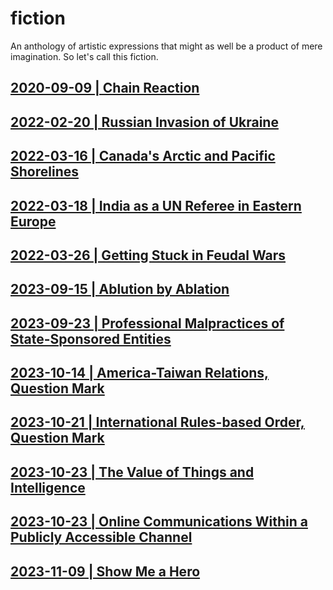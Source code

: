 # fiction
An anthology of artistic expressions that might as well be a product of mere imagination. So let's call this fiction.

## [2020-09-09 | Chain Reaction](https://github.com/callthis/fiction/blob/master/chain-reaction.md)

## [2022-02-20 | Russian Invasion of Ukraine](https://github.com/callthis/fiction/blob/master/what-if-russia.md)

## [2022-03-16 | Canada's Arctic and Pacific Shorelines](https://github.com/callthis/fiction/blob/master/what-if-wars-reach-canada.md)

## [2022-03-18 | India as a UN Referee in Eastern Europe](https://github.com/callthis/fiction/blob/master/what-if-india-sent-peacekeepers-to-moldova.md)

## [2022-03-26 | Getting Stuck in Feudal Wars](https://github.com/callthis/fiction/blob/master/russia-nato-feudal-wars.md)

## [2023-09-15 | Ablution by Ablation](https://github.com/callthis/fiction/blob/master/ablution-by-ablation.md)

## [2023-09-23 | Professional Malpractices of State-Sponsored Entities](https://github.com/callthis/fiction/blob/master/professional-malpractices-of-state-sponsored-entities.md)

## [2023-10-14 | America-Taiwan Relations, Question Mark](https://github.com/callthis/fiction/blob/master/america-taiwan-relations-question-mark.md)

## [2023-10-21 | International Rules-based Order, Question Mark](https://github.com/callthis/fiction/blob/master/international-rules-based-order-question-mark.md)

## [2023-10-23 | The Value of Things and Intelligence](https://github.com/callthis/fiction/blob/master/the-value-of-things-and-intelligence.md)

## [2023-10-23 | Online Communications Within a Publicly Accessible Channel ](https://github.com/callthis/fiction/blob/master/online-comms.md)

## [2023-11-09 | Show Me a Hero](https://github.com/callthis/fiction/blob/master/show-me-a-hero.md)